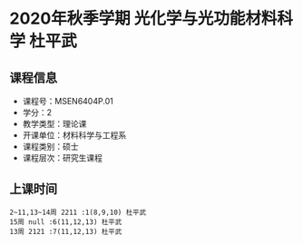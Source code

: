 # 2020年秋季学期 光化学与光功能材料科学 杜平武






## 课程信息

- 课程号：MSEN6404P.01
- 学分：2
- 教学类型：理论课
- 开课单位：材料科学与工程系
- 课程类别：硕士
- 课程层次：研究生课程

## 上课时间

```
2~11,13~14周 2211 :1(8,9,10) 杜平武
15周 null :6(11,12,13) 杜平武
13周 2121 :7(11,12,13) 杜平武
```

